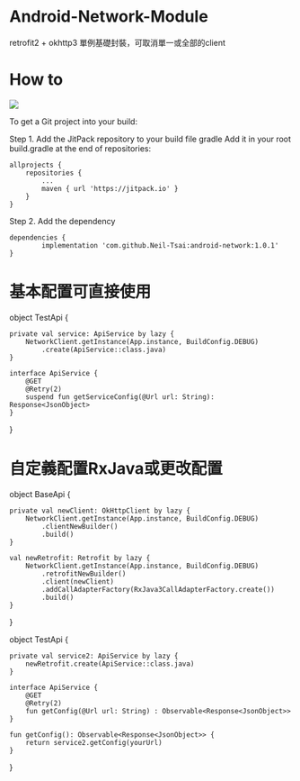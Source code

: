 # Android-Network-Module
retrofit2 + okhttp3 單例基礎封裝，可取消單一或全部的client

# How to
[![](https://jitpack.io/v/Neil-Tsai/android-network.svg)](https://jitpack.io/#Neil-Tsai/android-network)

To get a Git project into your build:

Step 1. Add the JitPack repository to your build file
gradle
Add it in your root build.gradle at the end of repositories:

	allprojects {
		repositories {
			...
			maven { url 'https://jitpack.io' }
		}
	}
Step 2. Add the dependency

	dependencies {
	        implementation 'com.github.Neil-Tsai:android-network:1.0.1'
	}


# 基本配置可直接使用
object TestApi {

    private val service: ApiService by lazy {
        NetworkClient.getInstance(App.instance, BuildConfig.DEBUG)
            .create(ApiService::class.java)
    }
    
    interface ApiService {
        @GET
        @Retry(2)
        suspend fun getServiceConfig(@Url url: String): Response<JsonObject>
    }
}

# 自定義配置RxJava或更改配置
object BaseApi {

    private val newClient: OkHttpClient by lazy {
        NetworkClient.getInstance(App.instance, BuildConfig.DEBUG)
            .clientNewBuilder()
            .build()
    }
    
    val newRetrofit: Retrofit by lazy {
        NetworkClient.getInstance(App.instance, BuildConfig.DEBUG)
            .retrofitNewBuilder()
            .client(newClient)
            .addCallAdapterFactory(RxJava3CallAdapterFactory.create())
            .build()
    }
    
}

object TestApi {

    private val service2: ApiService by lazy {
        newRetrofit.create(ApiService::class.java)
    }

    interface ApiService {
        @GET
        @Retry(2)
        fun getConfig(@Url url: String) : Observable<Response<JsonObject>>
    }
    
    fun getConfig(): Observable<Response<JsonObject>> {
        return service2.getConfig(yourUrl)
    }
    
}
